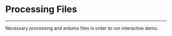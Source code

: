 # Processing Files
------------------
Necessary processing and arduino files in order to run interactive demo.
